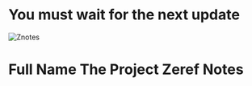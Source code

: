 # You must wait for the next update
![Znotes](https://user-images.githubusercontent.com/96797238/229991793-41e3cb9e-7a8e-4189-805a-20e10f06369b.png)


# Full Name The Project Zeref Notes
